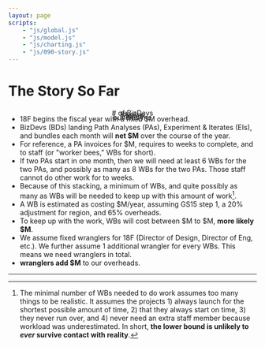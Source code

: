 ```yaml
---
layout: page
scripts:
    - "js/global.js"
    - "js/model.js"
    - "js/charting.js"
    - "js/090-story.js"
---
```


# The Story So Far

<div class="grid-row">
    <div class="grid-col-3" style="position: relative;">
        <p style="text-align: center"># of BizDevs</p>
        <div><div id="slider-bizdevs" style="margin-top: -2em;"></div></div>
    </div>
    <div class="grid-col-3">
        <p style="text-align: center">PAs/mo</p>
        <div><div class="centerblock" id="slider-pas" style="margin-top: -2em;"></div></div>
    </div>
    <div class="grid-col-3">
        <p style="text-align: center">EIs/mo</p>
        <div><div class="centerblock" id="slider-eis" style="margin-top: -2em;"></div></div>
    </div>
    <div class="grid-col-3">
        <p style="text-align: center">bundles/mo</p>
        <div><div class="centerblock" id="slider-bundles" style="margin-top: -2em;"></div></div>
    </div>
</div>

* 18F begins the fiscal year with a fixed $<span class="fixedoverhead"></span>M overhead.
* <span class="bds"></span> BizDevs (BDs) landing <span class="pas"></span> Path Analyses (PAs), <span class="eis"></span> Experiment & Iterates (EIs), and <span class="bundles"></span> bundles each month will <b>net $<span class="income"></span>M</b> over the course of the year.
* For reference, a PA invoices for $<span class="pa.value"></span>M, requires <span class="pa.duration.low"></span> to <span class="pa.duration.high"></span> weeks to complete, and <span class="pa.workers.low"></span> to <span class="pa.workers.high"></span> staff (or "worker bees," WBs for short). 
* If two PAs start in one month, then we will need at least 6 WBs for the two PAs, and possibly as many as 8 WBs for the two PAs. Those staff cannot do other work for <span class="pa.duration.low"></span> to <span class="pa.duration.high"></span> weeks.
* Because of this stacking, a minimum of <span class="wbs.min"></span> WBs, and quite possibly as many as <span class="wbs.max"></span> WBs will be needed to keep up with this amount of work[^wbcounts].
* A WB is estimated as costing $<span class="wb.cost"></span>M/year, assuming GS15 step 1, a 20% adjustment for region, and 65% overheads.
* To keep up with the work, WBs will cost between $<span class="wb.cost.low"></span>M to $<span class="wb.cost.high"></span>M, <b>more likely $<span class="wb.cost.high"></span>M</b>.
* We assume <span class="wranglers.fixed"></span> fixed wranglers for 18F (Director of Design, Director of Eng, etc.). We further assume 1 additional wrangler for every <span class="wranglers.per"></span> WBs. This means we need <span class="wranglers.total"></span> wranglers in total.
* <b><span class="wranglers.total"></span> wranglers add $<span class="wranglers.cost"></span>M</b> to our overheads.
 
<hr>

[^wbcounts]: The minimal number of WBs needed to do work assumes too many things to be realistic. It assumes the projects 1) always launch for the shortest possible amount of time, 2) that they always start on time, 3) they never run over, and 4) never need an extra staff member because workload was underestimated. In short, **the lower bound is unlikely to *ever* survive contact with reality**. 